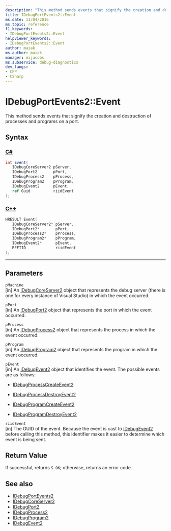 ```yaml
---
description: "This method sends events that signify the creation and destruction of processes and programs on a port."
title: IDebugPortEvents2::Event
ms.date: 11/04/2016
ms.topic: reference
f1_keywords:
- IDebugPortEvents2::Event
helpviewer_keywords:
- IDebugPortEvents2::Event
author: maiak
ms.author: maiak
manager: mijacobs
ms.subservice: debug-diagnostics
dev_langs:
- CPP
- CSharp
---
```

# IDebugPortEvents2::Event

This method sends events that signify the creation and destruction of processes and programs on a port.

## Syntax

### [C#](#tab/csharp)
```csharp
int Event(
   IDebugCoreServer2 pServer,
   IDebugPort2       pPort,
   IDebugProcess2    pProcess,
   IDebugProgram2    pProgram,
   IDebugEvent2      pEvent,
   ref Guid          riidEvent
);
```
### [C++](#tab/cpp)
```cpp
HRESULT Event(
   IDebugCoreServer2* pServer,
   IDebugPort2*       pPort,
   IDebugProcess2*    pProcess,
   IDebugProgram2*    pProgram,
   IDebugEvent2*      pEvent,
   REFIID             riidEvent
);
```
---

## Parameters
`pMachine`\
[in] An [IDebugCoreServer2](../../../extensibility/debugger/reference/idebugcoreserver2.md) object that represents the debug server (there is one for every instance of Visual Studio) in which the event occurred.

`pPort`\
[in] An [IDebugPort2](../../../extensibility/debugger/reference/idebugport2.md) object that represents the port in which the event occurred.

`pProcess`\
[in] An [IDebugProcess2](../../../extensibility/debugger/reference/idebugprocess2.md) object that represents the process in which the event occurred.

`pProgram`\
[in] An [IDebugProgram2](../../../extensibility/debugger/reference/idebugprogram2.md) object that represents the program in which the event occurred.

`pEvent`\
[in] An [IDebugEvent2](../../../extensibility/debugger/reference/idebugevent2.md) object that identifies the event. The possible events are as follows:

- [IDebugProcessCreateEvent2](../../../extensibility/debugger/reference/idebugprocesscreateevent2.md)

- [IDebugProcessDestroyEvent2](../../../extensibility/debugger/reference/idebugprocessdestroyevent2.md)

- [IDebugProgramCreateEvent2](../../../extensibility/debugger/reference/idebugprogramcreateevent2.md)

- [IDebugProgramDestroyEvent2](../../../extensibility/debugger/reference/idebugprogramdestroyevent2.md)

`riidEvent`\
[in] The GUID of the event. Because the event is cast to [IDebugEvent2](../../../extensibility/debugger/reference/idebugevent2.md) before calling this method, this identifier makes it easier to determine which event is being sent.

## Return Value
 If successful, returns `S_OK`; otherwise, returns an error code.

## See also
- [IDebugPortEvents2](../../../extensibility/debugger/reference/idebugportevents2.md)
- [IDebugCoreServer2](../../../extensibility/debugger/reference/idebugcoreserver2.md)
- [IDebugPort2](../../../extensibility/debugger/reference/idebugport2.md)
- [IDebugProcess2](../../../extensibility/debugger/reference/idebugprocess2.md)
- [IDebugProgram2](../../../extensibility/debugger/reference/idebugprogram2.md)
- [IDebugEvent2](../../../extensibility/debugger/reference/idebugevent2.md)

